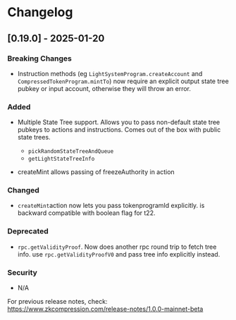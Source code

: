 # Changelog

## [0.19.0] - 2025-01-20

### Breaking Changes

-   Instruction methods (eg `LightSystemProgram.createAccount` and `CompressedTokenProgram.mintTo`) now require an explicit output state tree pubkey or input account, otherwise they will throw an error.

### Added

-   Multiple State Tree support. Allows you to pass non-default state tree pubkeys to actions and instructions. Comes out of the box with public state trees.

    -   `pickRandomStateTreeAndQueue`
    -   `getLightStateTreeInfo`

-   createMint allows passing of freezeAuthority in action

### Changed

-   `createMint`action now lets you pass tokenprogramId explicitly. is backward compatible with boolean flag for t22.

### Deprecated

-   `rpc.getValidityProof`. Now does another rpc round trip to fetch tree info. use `rpc.getValidityProofV0` and pass tree info explicitly instead.

### Security

-   N/A

For previous release notes, check: https://www.zkcompression.com/release-notes/1.0.0-mainnet-beta
